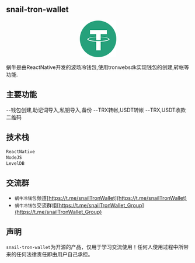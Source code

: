 ## snail-tron-wallet
<p align="center">
<img src="src/assets/usdt.png">
</p>
<p align="center">

蜗牛是由ReactNative开发的波场冷钱包,使用tronwebsdk实现钱包的创建,转帐等功能.

## 主要功能

--钱包创建,助记词导入,私钥导入,备份
--TRX转帐,USDT转帐
--TRX,USDT收款二维码

## 技术栈
```
ReactNative
NodeJS
LevelDB

```



## 交流群
- `蜗牛冷钱包`频道[https://t.me/snailTronWallet](https://t.me/snailTronWallet)
- `蜗牛冷钱包`交流群组[https://t.me/snailTronWallet_Group](https://t.me/snailTronWallet_Group)

## 声明

`snail-tron-wallet`为开源的产品，仅用于学习交流使用！任何人使用过程中所带来的任何法律责任即由用户自己承担。       
